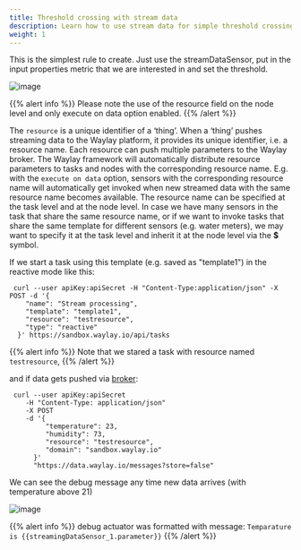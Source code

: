 ```yaml
---
title: Threshold crossing with stream data
description: Learn how to use stream data for simple threshold crossing
weight: 1
---
```


This is the simplest rule to create. Just use the streamDataSensor, put in the input properties metric that we are interested in and set the threshold. 


![image](/rules/stream_data_threshold_crossing/stream_threshold_crossing.png)

{{% alert info %}}
Please note the use of the resource field on the node level and only execute on data option enabled.
{{% /alert %}}

The `resource` is a unique identifier of a ‘thing’. When a ‘thing’ pushes streaming data to the Waylay platform, it provides its unique identifier, i.e. a resource name. Each resource can push multiple parameters to the Waylay broker. The Waylay framework will automatically distribute resource parameters to tasks and nodes with the corresponding resource name. E.g. with the `execute on data` option, sensors with the corresponding resource name will automatically get invoked when new streamed data with the same resource name becomes available. The resource name can be specified at the task level and at the node level. In case we have many sensors in the task that share the same resource name, or if we want to invoke tasks that share the same template for different sensors (e.g. water meters), we may want to specify it at the task level and inherit it at the node level via the **$** symbol.

If we start a task using this template (e.g. saved as "template1") in the reactive mode like this:
```
 curl --user apiKey:apiSecret -H "Content-Type:application/json" -X POST -d '{
    "name": "Stream processing",
    "template": "template1",
    "resource": "testresource",
    "type": "reactive"
  }' https://sandbox.waylay.io/api/tasks
 ```

{{% alert info %}}
Note that we stared a task with resource named `testresource`,
{{% /alert %}}

and if data gets pushed via [broker](/usage/broker-and-storage/):

```
 curl --user apiKey:apiSecret 
    -H "Content-Type: application/json"
    -X POST  
    -d '{ 
         "temperature": 23, 
         "humidity": 73, 
         "resource": "testresource", 
         "domain": "sandbox.waylay.io"
      }'
      "https://data.waylay.io/messages?store=false"
 ```

We can see the debug message any time new data arrives (with temperature above 21)

![image](/rules/stream_data_threshold_crossing/stream_data_fig2.png)

{{% alert info %}}
debug actuator was formatted with message:
`Temparature is {{streamingDataSensor_1.parameter}}`
{{% /alert %}}

